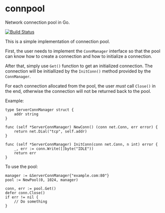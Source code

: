 connpool
========

Network connection pool in Go.

[![Build Status](https://travis-ci.org/uniqush/connpool.png?branch=master)](https://travis-ci.org/uniqush/connpool)

This is a simple implementation of connection pool.

First, the user needs to implement the ``ConnManager`` interface so that
the pool can know how to create a connection and how to initialize
a connection.

After that, simply use ``Get()`` function to get an initialized connection.
The connection will be initiallized by the ``InitConn()``
method provided by the ``ConnManager``.

For each connection allocated from the pool, the user *must* call ``Close()``
in the end, otherwise the connection will not be returned back to the pool.

Example:

	type ServerConnManager struct {
		addr string
	}

	func (self *ServerConnManager) NewConn() (conn net.Conn, err error) {
		return net.Dial("tcp", self.addr)
	}

	func (self *ServerConnManager) InitConn(conn net.Conn, n int) error {
		_, err := conn.Write([]byte("IDLE"))
		return err
	}

To use the pool:

	manager := &ServerConnManager{"example.com:80"}
	pool := NewPool(0, 1024, manager)

	conn, err := pool.Get()
	defer conn.Close()
	if err != nil {
		// Do something
	}



